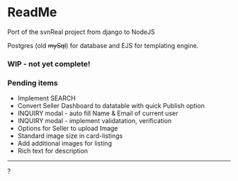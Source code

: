 # ReadMe

Port of the svnReal project from django to NodeJS

Postgres (old ~~mySql~~) for database and EJS for templating engine.

### WIP - not yet complete!

### Pending items
* Implement SEARCH
* Convert Seller Dashboard to datatable with quick Publish option
* INQUIRY modal - auto fill Name & Email of current user
* INQUIRY modal - implement validatation, verification
* Options for Seller to upload Image
* Standard image size in card-listings
* Add additional images for listing
* Rich text for description
----------------------------------------------------
?
